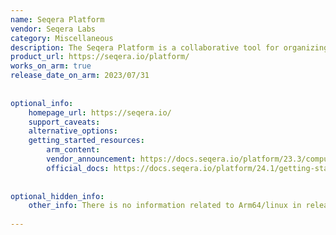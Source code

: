 ```yaml
---
name: Seqera Platform
vendor: Seqera Labs
category: Miscellaneous 
description: The Seqera Platform is a collaborative tool for organizing, sharing, and accessing data pipelines and analysis results within scientific and data-driven workflows.
product_url: https://seqera.io/platform/
works_on_arm: true
release_date_on_arm: 2023/07/31
 
 
optional_info:
    homepage_url: https://seqera.io/
    support_caveats:
    alternative_options:
    getting_started_resources:
        arm_content:
        vendor_announcement: https://docs.seqera.io/platform/23.3/compute-envs/aws-batch
        official_docs: https://docs.seqera.io/platform/24.1/getting-started/quickstart-demo/comm-showcase
 
 
optional_hidden_info:
    other_info: There is no information related to Arm64/linux in release notes.
 
---
```


